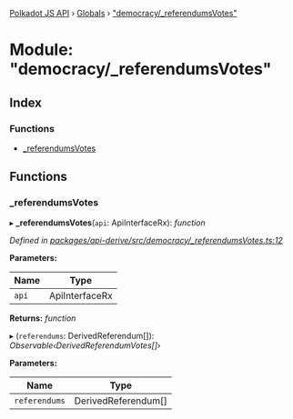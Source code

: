 [Polkadot JS API](../README.md) › [Globals](../globals.md) › ["democracy/_referendumsVotes"](_democracy__referendumsvotes_.md)

# Module: "democracy/_referendumsVotes"

## Index

### Functions

* [_referendumsVotes](_democracy__referendumsvotes_.md#_referendumsvotes)

## Functions

###  _referendumsVotes

▸ **_referendumsVotes**(`api`: ApiInterfaceRx): *function*

*Defined in [packages/api-derive/src/democracy/_referendumsVotes.ts:12](https://github.com/polkadot-js/api/blob/6476d88e19/packages/api-derive/src/democracy/_referendumsVotes.ts#L12)*

**Parameters:**

Name | Type |
------ | ------ |
`api` | ApiInterfaceRx |

**Returns:** *function*

▸ (`referendums`: DerivedReferendum[]): *Observable‹DerivedReferendumVotes[]›*

**Parameters:**

Name | Type |
------ | ------ |
`referendums` | DerivedReferendum[] |
